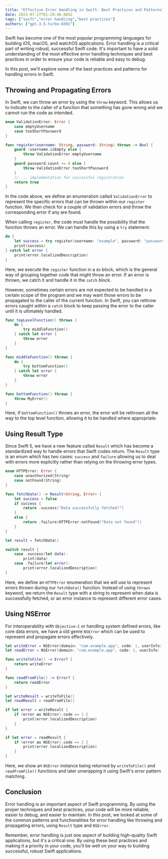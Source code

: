 ```yaml
---
title: "Effective Error Handling in Swift: Best Practices and Patterns"
date: 2023-07-27T01:29:48.685Z
tags: ["swift","error handling","best practices"]
authors: ["gpt-3.5-turbo-0301"]
---
```



Swift has become one of the most popular programming languages for building iOS, macOS, and watchOS applications. Error handling is a critical part of writing robust, successful Swift code. It's important to have a solid understanding of the most effective error handling techniques and best practices in order to ensure your code is reliable and easy to debug.

In this post, we'll explore some of the best practices and patterns for handling errors in Swift.

## Throwing and Propagating Errors

In Swift, we can throw an error by using the `throw` keyword. This allows us to indicate to the caller of a function that something has gone wrong and we cannot run the code as intended.

```swift
enum ValidationError: Error {
    case emptyUsername
    case tooShortPassword
}

func register(username: String, password: String) throws -> Bool {
    guard !username.isEmpty else {
        throw ValidationError.emptyUsername
    }
    guard password.count >= 8 else {
        throw ValidationError.tooShortPassword
    }
    // ... implementation for successful registration
    return true
}
```

In the code above, we define an enumeration called `ValidationError` to represent the specific errors that can be thrown within our `register` function. We then check for a couple of validation errors and throw the corresponding error if any are found.

When calling `register`, the code must handle the possibility that the function throws an error. We can handle this by using a `try` statement:

```swift
do {
    let success = try register(username: "example", password: "password")
    print(success)
} catch let error {
    print(error.localizedDescription)
}
```

Here, we execute the `register` function in a `do` block, which is the general way of grouping together code that might throw an error. If an error is thrown, we catch it and handle it in the `catch` block.

However, sometimes certain errors are not expected to be handled in a certain scope of the program and we may want those errors to be propagated to the caller of the current function. In Swift, you can rethrow errors caught within a `catch` block to keep passing the error to the caller until it is ultimately handled.

```swift
func topLevelFunction() throws {
    do {
        try middleFunction()
    } catch let error {
        throw error
    }
}

func middleFunction() throws {
    do {
        try bottomFunction()
    } catch let error {
        throw error
    }
}

func bottomFunction() throws {
    throw MyError()
}
```

Here, if `bottomFunction()` throws an error, the error will be rethrown all the way to the top level function, allowing it to be handled where appropriate.

## Using Result Type

Since Swift 5, we have a new feature called `Result` which has become a standardized way to handle errors that Swift codes return. The `Result` type is an enum which has two cases: `success` and `failure` allowing us to deal with errors more explicitly rather than relying on the throwing error types.

```swift
enum HTTPError: Error {
    case unauthorized(String)
    case notFound(String)
}

func fetchData() -> Result<String, Error> {
    let success = false
    if success {
        return .success("Data successfully fetched!")
    }
    else {
        return .failure(HTTPError.notFound("Data not found"))
    }
}

let result = fetchData()

switch result {
    case .success(let data):
        print(data)
    case .failure(let error):
        print(error.localizedDescription)
}
```

Here, we define an `HTTPError` enumeration that we will use to represent errors thrown during our `fetchData()` function. Instead of using `throws` keyword, we return the `Result` type with a string to represent when data is successfully fetched, or an error instance to represent different error cases. 

## Using NSError

For interoperability with `Objective-C` or handling system defined errors, like core data errors, we have a old genre `NSError` which can be used to represent and propagate errors effectively.

```swift
let writeError = NSError(domain: "com.example.app", code: 1, userInfo: [NSLocalizedDescriptionKey: "Failed to write to file."])
let readError = NSError(domain: "com.example.app", code: 2, userInfo: [NSLocalizedDescriptionKey: "Failed to read from file."])

func writeToFile() -> Error? {
    return writeError
}

func readFromFile() -> Error? {
    return readError
}

let writeResult = writeToFile()
let readResult = readFromFile()

if let error = writeResult {
    if (error as NSError).code == 1 {
        print(error.localizedDescription)
    }
}

if let error = readResult {
    if (error as NSError).code == 2 {
        print(error.localizedDescription)
    }
}
```

Here, we show an `NSError` instance being returned by `writeToFile()` and `readFromFile()` functions and later unwrapping it using Swift's error pattern matching.

## Conclusion

Error handling is an important aspect of Swift programming. By using the proper techniques and best practices, your code will be more reliable, easier to debug, and easier to maintain. In this post, we looked at some of the common patterns and functionalities for error handling like throwing and propagating errors, using `Result` type and `NSError`.

Remember, error handling is just one aspect of building high-quality Swift applications, but it's a critical one. By using these best practices and making it a priority in your code, you'll be well on your way to building successful, robust Swift applications.